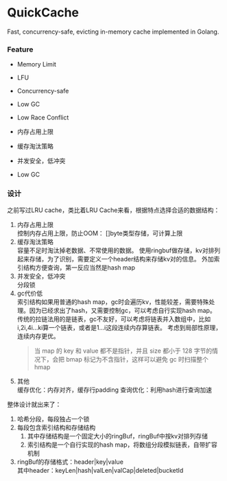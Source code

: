 QuickCache
======

Fast, concurrency-safe, evicting in-memory cache implemented in Golang.

### Feature

- Memory Limit
- LFU
- Concurrency-safe
- Low GC
- Low Race Conflict


- 内存占用上限
- 缓存淘汰策略
- 并发安全，低冲突
- Low GC


### 设计

之前写过LRU cache，类比着LRU Cache来看，根据特点选择合适的数据结构：
1. 内存占用上限  
    控制内存占用上限，防止OOM：
    []byte类型存储，可计算上限
2. 缓存淘汰策略  
    容量不足时淘汰掉老数据、不常使用的数据。
    使用ringbuf做存储，kv对排列起来存储，为了识别，需要定义一个header结构来存储kv对的信息。
    外加索引结构方便查询，第一反应当然是hash map
3. 并发安全，低冲突  
    分段锁
4. gc代价低  
    索引结构如果用普通的hash map，gc时会遍历kv，性能较差，需要特殊处理。因为已经求出了hash，又需要控制gc，可以考虑自行实现hash map。
    传统的拉链法用的是链表，gc不友好，可以考虑将链表并入数组中，比如i,2i,4i...ki算一个链表，或者是1...i这段连续内存算链表。
    考虑到局部性原理，连续内存更优。
    > 当 map 的 key 和 value 都不是指针，并且 size 都小于 128 字节的情况下，会把 bmap 标记为不含指针，这样可以避免 gc 时扫描整个 hmap
5. 其他  
    缓存优化：内存对齐，缓存行padding
    查询优化：利用hash进行查询加速
                                                                                         

整体设计就出来了：
1. 哈希分段，每段独占一个锁
2. 每段包含索引结构和存储结构
    1. 其中存储结构是一个固定大小的ringBuf，ringBuf中按kv对排列存储
    2. 索引结构是一个自行实现的hash map，将数组分段模拟链表，自带扩容机制
3. ringBuf的存储格式：header|key|value  
    其中header：keyLen|hash|valLen|valCap|deleted|bucketId

